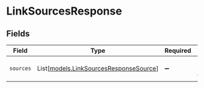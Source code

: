 # LinkSourcesResponse


## Fields

| Field                                                                            | Type                                                                             | Required                                                                         | Description                                                                      |
| -------------------------------------------------------------------------------- | -------------------------------------------------------------------------------- | -------------------------------------------------------------------------------- | -------------------------------------------------------------------------------- |
| `sources`                                                                        | List[[models.LinkSourcesResponseSource](../models/linksourcesresponsesource.md)] | :heavy_minus_sign:                                                               | List of data sources found.                                                      |